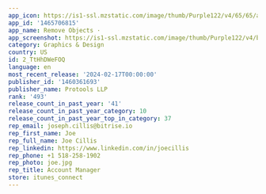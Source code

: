 ```yaml
---
app_icon: https://is1-ssl.mzstatic.com/image/thumb/Purple122/v4/65/65/ae/6565ae7a-0f11-3087-05a5-49cf86d54f09/AppIcon-1x_U007epad-0-0-0-85-220-0.png/1024x1024bb.png
app_id: '1465706815'
app_name: Remove Objects ·
app_screenshot: https://is1-ssl.mzstatic.com/image/thumb/Purple122/v4/bf/25/38/bf25387a-1d1d-0d8c-6cb0-56fb7d6c14b6/d5532f5c-0933-4a58-8d30-548f28e4a546_Artboard1.jpg/1284x2778bb.png
category: Graphics & Design
country: US
id: 2_TtHhDWeFOQ
language: en
most_recent_release: '2024-02-17T00:00:00'
publisher_id: '1460361693'
publisher_name: Protools LLP
rank: '493'
release_count_in_past_year: '41'
release_count_in_past_year_category: 10
release_count_in_past_year_top_in_category: 37
rep_email: joseph.cillis@bitrise.io
rep_first_name: Joe
rep_full_name: Joe Cillis
rep_linkedin: https://www.linkedin.com/in/joecillis
rep_phone: +1 518-258-1902
rep_photo: joe.jpg
rep_title: Account Manager
store: itunes_connect
---
```


